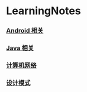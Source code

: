 # LearningNotes

### [Android 相关](https://github.com/whyalwaysmea/LearningNotes/blob/master/Android/Android.md)

### [Java 相关]()

### [计算机网络](https://github.com/whyalwaysmea/LearningNotes/blob/master/http/%E8%AE%A1%E7%AE%97%E6%9C%BA%E7%BD%91%E7%BB%9C.md)

### [设计模式](https://github.com/whyalwaysmea/LearningNotes/blob/master/Design%20pattern/Desing%20pattern.md)
